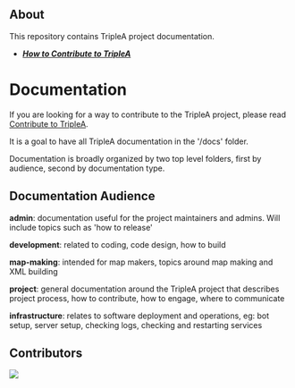## About

This repository contains TripleA project documentation.

- ***[How to Contribute to TripleA](/docs/contribute.md)***

# Documentation

If you are looking for a way to contribute to the TripleA project, please read [Contribute to TripleA](contribute.md).

It is a goal to have all TripleA documentation in the '/docs' folder.

Documentation is broadly organized by two top level folders, first by audience, second by documentation type.

## Documentation Audience

**admin**: documentation useful for the project maintainers and admins. Will include topics such as 'how to release'

**development**: related to coding, code design, how to build

**map-making**: intended for map makers, topics around map making and XML building

**project**: general documentation around the TripleA project that describes project process, how to contribute, how to
engage, where to communicate

**infrastructure**: relates to software deployment and operations, eg: bot setup, server setup, checking logs, checking
and restarting services

## Contributors
<a href="https://github.com/triplea-game/docs/graphs/contributors">
  <img src="https://contrib.rocks/image?repo=triplea-game/docs" />
</a>
